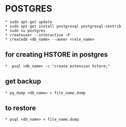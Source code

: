 # POSTGRES

	* sudo apt-get update
	* sudo apt-get install postgresql postgresql-contrib
	* sudo su postgres
	* createuser --interactive -P
	* createdb <db_name> --owner <role_name>

## for creating HSTORE  in postgres

	*  psql <db_name> -c "create extension hstore;"


## get backup

	* pg_dump <db_name> > file_name.dump

## to restore

	* psql <db_name> < file_name.dump
